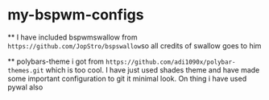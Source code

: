 # my-bspwm-configs

** I have included bspwmswallow from `https://github.com/JopStro/bspswallow`so all credits of swallow goes to him

** polybars-theme i got from `https://github.com/adi1090x/polybar-themes.git` which is too cool. I have just used shades theme and have made some important configuration to git it minimal look. On thing i have used pywal also 


